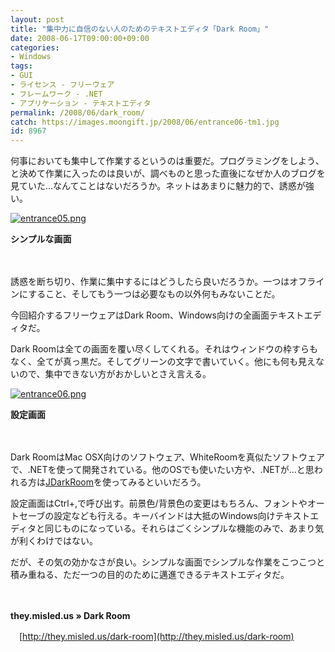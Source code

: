 ```yaml
---
layout: post
title: "集中力に自信のない人のためのテキストエディタ「Dark Room」"
date: 2008-06-17T09:00:00+09:00
categories:
- Windows
tags: 
- GUI
- ライセンス - フリーウェア
- フレームワーク - .NET
- アプリケーション - テキストエディタ
permalink: /2008/06/dark_room/
catch: https://images.moongift.jp/2008/06/entrance06-tm1.jpg
id: 8967
---
```

何事においても集中して作業するというのは重要だ。プログラミングをしよう、と決めて作業に入ったのは良いが、調べものと思った直後になぜか人のブログを見ていた…なんてことはないだろうか。ネットはあまりに魅力的で、誘惑が強い。

  

[![entrance05.png](https://images.moongift.jp/2008/06/entrance05-tm1.jpg)](https://images.moongift.jp/2008/06/entrance051.jpg)  
  
**シンプルな画面**

  

　

  

誘惑を断ち切り、作業に集中するにはどうしたら良いだろうか。一つはオフラインにすること、そしてもう一つは必要なもの以外何もみないことだ。

  

今回紹介するフリーウェアはDark Room、Windows向けの全画面テキストエディタだ。

  
  
<!--more-->  

Dark Roomは全ての画面を覆い尽くしてくれる。それはウィンドウの枠すらもなく、全てが真っ黒だ。そしてグリーンの文字で書いていく。他にも何も見えないので、集中できない方がおかしいとさえ言える。

  

[![entrance06.png](https://images.moongift.jp/2008/06/entrance06-tm1.jpg)](https://images.moongift.jp/2008/06/entrance061.jpg)  
  
**設定画面**

  

　

  

Dark RoomはMac OSX向けのソフトウェア、WhiteRoomを真似たソフトウェアで、.NETを使って開発されている。他のOSでも使いたい方や、.NETが…と思われる方は[JDarkRoom](http://www.moongift.jp/2008/06/jdarkroom/)を使ってみるといいだろう。

  

設定画面はCtrl+,で呼び出す。前景色/背景色の変更はもちろん、フォントやオートセーブの設定なども行える。キーバインドは大抵のWindows向けテキストエディタと同じものになっている。それらはごくシンプルな機能のみで、あまり気が利くわけではない。

  

だが、その気の効かなさが良い。シンプルな画面でシンプルな作業をこつこつと積み重ねる、ただ一つの目的のために邁進できるテキストエディタだ。

  

　

  

**they.misled.us » Dark Room**  
  
　[http://they.misled.us/dark-room](http://they.misled.us/dark-room)

  
